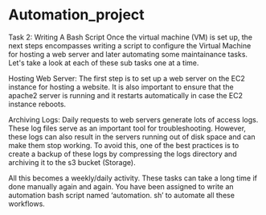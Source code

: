 # Automation_project

Task 2: Writing A Bash Script 
Once the virtual machine (VM) is set up, the next steps encompasses writing a script to configure the Virtual Machine for hosting a web server and later automating some maintainance tasks. Let's take a look at each of these sub tasks one at a time. 

 

Hosting Web Server: The first step is to set up a web server on the EC2 instance for hosting a website. It is also important to ensure that the apache2 server is running and it restarts automatically in case the EC2 instance reboots.

 

Archiving Logs: Daily requests to web servers generate lots of access logs. These log files  serve as an  important tool for troubleshooting.  However, these logs can also result in the servers running out of disk space and can make them stop working. To avoid this, one of the best practices is to create a backup of these logs by compressing the logs directory and archiving it to the s3 bucket (Storage). 

All this becomes a weekly/daily activity. These tasks can take a long time if done manually again and again. You have been assigned to write an automation bash script named ‘automation. sh’ to automate all these workflows.

